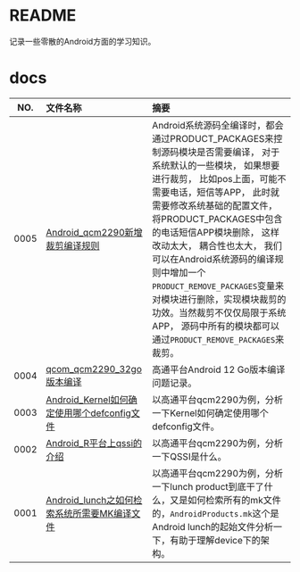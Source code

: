 # README

记录一些零散的Android方面的学习知识。

# docs

NO.|文件名称|摘要
:--:|:--|:--
0005| [Android_qcm2290新增裁剪编译规则](docs/0005_Android_qcm2290新增裁剪编译规则.md) | Android系统源码全编译时，都会通过PRODUCT_PACKAGES来控制源码模块是否需要编译， 对于系统默认的一些模块， 如果想要进行裁剪， 比如pos上面，可能不需要电话，短信等APP， 此时就需要修改系统基础的配置文件， 将PRODUCT_PACKAGES中包含的电话短信APP模块删除， 这样改动太大， 耦合性也太大， 我们可以在Android系统源码的编译规则中增加一个`PRODUCT_REMOVE_PACKAGES`变量来对模块进行删除，实现模块裁剪的功效。当然裁剪不仅仅局限于系统APP， 源码中所有的模块都可以通过`PRODUCT_REMOVE_PACKAGES`来裁剪。
0004| [qcom_qcm2290_32go版本编译](docs/0004_qcom_qcm2290_32go版本编译.md) | 高通平台Android 12 Go版本编译问题记录。
0003| [Android_Kernel如何确定使用哪个defconfig文件](docs/0003_Android_Kernel如何确定使用哪个defconfig文件.md) | 以高通平台qcm2290为例，分析一下Kernel如何确定使用哪个defconfig文件。
0002| [Android_R平台上qssi的介绍](docs/0002_Android_R平台上qssi的介绍.md) | 以高通平台qcm2290为例，分析一下QSSI是什么。
0001| [Android_lunch之如何检索系统所需要MK编译文件](docs/0001_Android_lunch之如何检索系统所需要MK编译文件.md) | 以高通平台qcm2290为例，分析一下lunch product到底干了什么，又是如何检索所有的mk文件的，`AndroidProducts.mk`这个是Android lunch的起始文件分析一下，有助于理解device下的架构。

